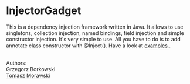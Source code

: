 # InjectorGadget

This is a dependency injection framework written in Java. It allows to use singletons, collection injection, named bindings, field injection and simple constructor injection. It's very simple to use. All you have to do is to add annotate class constructor with @Inject().
Have a look at <a href="https://github.com/grzegorzborkowski/InjectorGadget/tree/master/src/main/java/examples">examples </a>.
<br> <br>

Authors: <br>
Grzegorz Borkowski <br>
<a href="https://github.com/tom1700">Tomasz Morawski </a>

